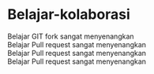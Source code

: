 # Belajar-kolaborasi
Belajar GIT fork sangat menyenangkan   
Belajar Pull request sangat menyenangkan  
Belajar Pull request sangat menyenangkan  
Belajar Pull request sangat menyenangkan  
